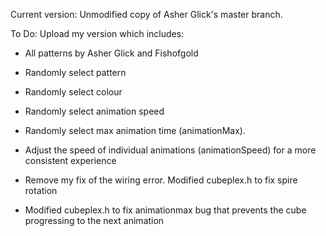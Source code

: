Current version: Unmodified copy of Asher Glick's master branch. 

To Do: Upload my version which includes:
- All patterns by Asher Glick and Fishofgold
- Randomly select pattern
- Randomly select colour
- Randomly select animation speed
- Randomly select max animation time (animationMax).
- Adjust the speed of individual animations (animationSpeed) for a more consistent experience

- Remove my fix of the wiring error. Modified cubeplex.h to fix spire rotation
- Modified cubeplex.h to fix animationmax bug that prevents the cube progressing to the next animation


